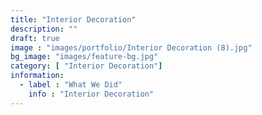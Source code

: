 ```yaml
---
title: "Interior Decoration"
description: ""
draft: true
image : "images/portfolio/Interior Decoration (8).jpg"
bg_image: "images/feature-bg.jpg"
category: [ "Interior Decoration"]
information:
  - label : "What We Did"
    info : "Interior Decoration"
---
```



